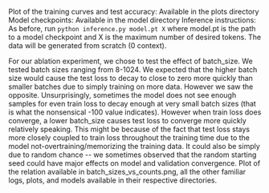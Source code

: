 Plot of the training curves and test accuracy: Available in the plots directory
Model checkpoints: Available in the model directory
Inference instructions: As before, run `python inference.py model.pt X` where model.pt is the path to a model checkpoint and X is the maximum number of desired tokens. The data will be generated from scratch (0 context).

For our ablation experiment, we chose to test the effect of batch_size. We tested batch sizes ranging from 8-1024. We expected that the higher batch size would cause the test loss to decay to close to zero more quickly than smaller batches due to simply training on more data. However we saw the opposite. Unsurprisingly, sometimes the model does not see enough samples for even train loss to decay enough at very small batch sizes (that is what the nonsensical -100 value indicates). However when train loss does converge, a lower batch_size causes test loss to converge more quickly relatively speaking. This might be because of the fact that test loss stays more closely coupled to train loss throughout the training time due to the model not-overtraining/memorizing the training data. It could also be simply due to random chance -- we sometimes observed that the random starting seed could have major effects on model and validation convergence.
Plot of the relation available in batch_sizes_vs_counts.png, all the other familiar logs, plots, and models available in their respective directories.

